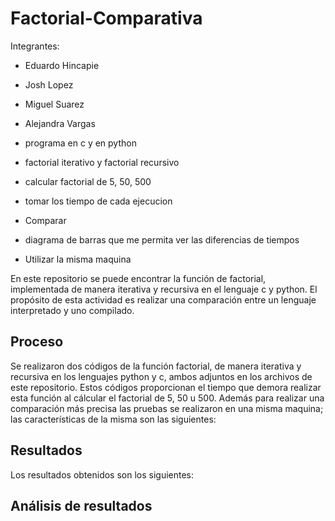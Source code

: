 # Factorial-Comparativa

Integrantes:

- Eduardo Hincapie
- Josh Lopez
- Miguel Suarez
- Alejandra Vargas


- programa en c y en python
- factorial iterativo y factorial recursivo
- calcular factorial de 5, 50, 500
- tomar los tiempo de cada ejecucion
- Comparar
- diagrama de barras que me permita ver las diferencias de tiempos
- Utilizar la misma maquina

En este repositorio se puede encontrar la función de factorial, implementada de manera iterativa y recursiva en el lenguaje c y python. El propósito de esta actividad es realizar una comparación entre un lenguaje interpretado y uno compilado.

## Proceso

Se realizaron dos códigos de la función factorial, de manera iterativa y recursiva en los lenguajes python y c, ambos adjuntos en los archivos de este repositorio. Estos códigos proporcionan el tiempo que demora realizar esta función al cálcular el factorial de 5, 50 u 500. Además para realizar una comparación más precisa las pruebas se realizaron en una misma maquina; las características de la misma son las siguientes:



## Resultados
Los resultados obtenidos son los siguientes:

## Análisis de resultados

